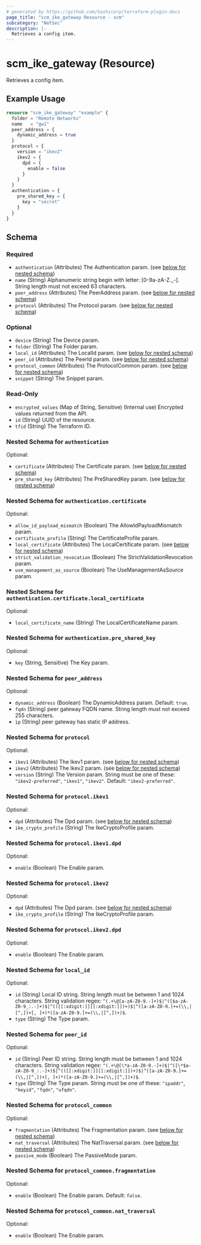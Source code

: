 ```yaml
---
# generated by https://github.com/hashicorp/terraform-plugin-docs
page_title: "scm_ike_gateway Resource - scm"
subcategory: "NetSec"
description: |-
  Retrieves a config item.
---
```


# scm_ike_gateway (Resource)

Retrieves a config item.

## Example Usage

```terraform
resource "scm_ike_gateway" "example" {
  folder = "Remote Networks"
  name   = "gw1"
  peer_address = {
    dynamic_address = true
  }
  protocol = {
    version = "ikev2"
    ikev2 = {
      dpd = {
        enable = false
      }
    }
  }
  authentication = {
    pre_shared_key = {
      key = "secret"
    }
  }
}
```

<!-- schema generated by tfplugindocs -->
## Schema

### Required

- `authentication` (Attributes) The Authentication param. (see [below for nested schema](#nestedatt--authentication))
- `name` (String) Alphanumeric string begin with letter: [0-9a-zA-Z._-]. String length must not exceed 63 characters.
- `peer_address` (Attributes) The PeerAddress param. (see [below for nested schema](#nestedatt--peer_address))
- `protocol` (Attributes) The Protocol param. (see [below for nested schema](#nestedatt--protocol))

### Optional

- `device` (String) The Device param.
- `folder` (String) The Folder param.
- `local_id` (Attributes) The LocalId param. (see [below for nested schema](#nestedatt--local_id))
- `peer_id` (Attributes) The PeerId param. (see [below for nested schema](#nestedatt--peer_id))
- `protocol_common` (Attributes) The ProtocolCommon param. (see [below for nested schema](#nestedatt--protocol_common))
- `snippet` (String) The Snippet param.

### Read-Only

- `encrypted_values` (Map of String, Sensitive) (Internal use) Encrypted values returned from the API.
- `id` (String) UUID of the resource.
- `tfid` (String) The Terraform ID.

<a id="nestedatt--authentication"></a>
### Nested Schema for `authentication`

Optional:

- `certificate` (Attributes) The Certificate param. (see [below for nested schema](#nestedatt--authentication--certificate))
- `pre_shared_key` (Attributes) The PreSharedKey param. (see [below for nested schema](#nestedatt--authentication--pre_shared_key))

<a id="nestedatt--authentication--certificate"></a>
### Nested Schema for `authentication.certificate`

Optional:

- `allow_id_payload_mismatch` (Boolean) The AllowIdPayloadMismatch param.
- `certificate_profile` (String) The CertificateProfile param.
- `local_certificate` (Attributes) The LocalCertificate param. (see [below for nested schema](#nestedatt--authentication--certificate--local_certificate))
- `strict_validation_revocation` (Boolean) The StrictValidationRevocation param.
- `use_management_as_source` (Boolean) The UseManagementAsSource param.

<a id="nestedatt--authentication--certificate--local_certificate"></a>
### Nested Schema for `authentication.certificate.local_certificate`

Optional:

- `local_certificate_name` (String) The LocalCertificateName param.



<a id="nestedatt--authentication--pre_shared_key"></a>
### Nested Schema for `authentication.pre_shared_key`

Optional:

- `key` (String, Sensitive) The Key param.



<a id="nestedatt--peer_address"></a>
### Nested Schema for `peer_address`

Optional:

- `dynamic_address` (Boolean) The DynamicAddress param. Default: `true`.
- `fqdn` (String) peer gateway FQDN name. String length must not exceed 255 characters.
- `ip` (String) peer gateway has static IP address.


<a id="nestedatt--protocol"></a>
### Nested Schema for `protocol`

Optional:

- `ikev1` (Attributes) The Ikev1 param. (see [below for nested schema](#nestedatt--protocol--ikev1))
- `ikev2` (Attributes) The Ikev2 param. (see [below for nested schema](#nestedatt--protocol--ikev2))
- `version` (String) The Version param. String must be one of these: `"ikev2-preferred"`, `"ikev1"`, `"ikev2"`. Default: `"ikev2-preferred"`.

<a id="nestedatt--protocol--ikev1"></a>
### Nested Schema for `protocol.ikev1`

Optional:

- `dpd` (Attributes) The Dpd param. (see [below for nested schema](#nestedatt--protocol--ikev1--dpd))
- `ike_crypto_profile` (String) The IkeCryptoProfile param.

<a id="nestedatt--protocol--ikev1--dpd"></a>
### Nested Schema for `protocol.ikev1.dpd`

Optional:

- `enable` (Boolean) The Enable param.



<a id="nestedatt--protocol--ikev2"></a>
### Nested Schema for `protocol.ikev2`

Optional:

- `dpd` (Attributes) The Dpd param. (see [below for nested schema](#nestedatt--protocol--ikev2--dpd))
- `ike_crypto_profile` (String) The IkeCryptoProfile param.

<a id="nestedatt--protocol--ikev2--dpd"></a>
### Nested Schema for `protocol.ikev2.dpd`

Optional:

- `enable` (Boolean) The Enable param.




<a id="nestedatt--local_id"></a>
### Nested Schema for `local_id`

Optional:

- `id` (String) Local ID string. String length must be between 1 and 1024 characters. String validation regex: `^(.+\@[a-zA-Z0-9.-]+)$|^([$a-zA-Z0-9_:.-]+)$|^(([[:xdigit:]][[:xdigit:]])+)$|^([a-zA-Z0-9.]+=(\\,|[^,])+[, ]+)*([a-zA-Z0-9.]+=(\\,|[^,])+)$`.
- `type` (String) The Type param.


<a id="nestedatt--peer_id"></a>
### Nested Schema for `peer_id`

Optional:

- `id` (String) Peer ID string. String length must be between 1 and 1024 characters. String validation regex: `^(.+\@[\*a-zA-Z0-9.-]+)$|^([\*$a-zA-Z0-9_:.-]+)$|^(([[:xdigit:]][[:xdigit:]])+)$|^([a-zA-Z0-9.]+=(\\,|[^,])+[, ]+)*([a-zA-Z0-9.]+=(\\,|[^,])+)$`.
- `type` (String) The Type param. String must be one of these: `"ipaddr"`, `"keyid"`, `"fqdn"`, `"ufqdn"`.


<a id="nestedatt--protocol_common"></a>
### Nested Schema for `protocol_common`

Optional:

- `fragmentation` (Attributes) The Fragmentation param. (see [below for nested schema](#nestedatt--protocol_common--fragmentation))
- `nat_traversal` (Attributes) The NatTraversal param. (see [below for nested schema](#nestedatt--protocol_common--nat_traversal))
- `passive_mode` (Boolean) The PassiveMode param.

<a id="nestedatt--protocol_common--fragmentation"></a>
### Nested Schema for `protocol_common.fragmentation`

Optional:

- `enable` (Boolean) The Enable param. Default: `false`.


<a id="nestedatt--protocol_common--nat_traversal"></a>
### Nested Schema for `protocol_common.nat_traversal`

Optional:

- `enable` (Boolean) The Enable param.
